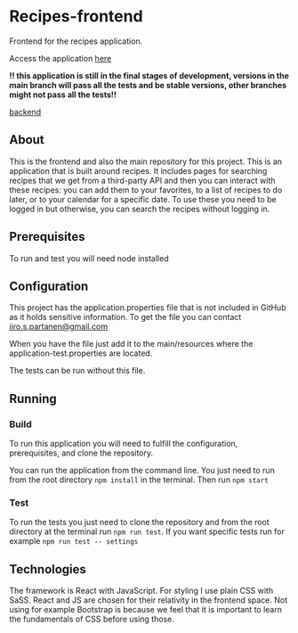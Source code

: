 # Recipes-frontend
Frontend for the recipes application.

Access the application [here](https://recipes-frontend-seven.vercel.app)

**!! this application is still in the final stages of development, versions in the main branch will pass all the tests and be stable versions, other branches might not pass all the tests!!**

[backend](https://github.com/nnross/recipes-backend)

## About
This is the frontend and also the main repository for this project. This is an application that is built around recipes. It includes pages for searching recipes that we get from a third-party API and then you can interact with these recipes: you can add them to your favorites, to a list of recipes to do later, or to your calendar for a specific date. To use these you need to be logged in but otherwise, you can search the recipes without logging in.

## Prerequisites
To run and test you will need node installed

## Configuration
This project has the application.properties file that is not included in GitHub as it holds sensitive information.
To get the file you can contact iiro.s.partanen@gmail.com

When you have the file just add it to the main/resources where the application-test.properties are located.

The tests can be run without this file.

## Running
### Build
To run this application you will need to fulfill the configuration, prerequisites, and clone the repository.

You can run the application from the command line. You just need to run from the root directory `npm install` in the terminal. Then run `npm start`
### Test
To run the tests you just need to clone the repository and from the root directory at the terminal run `npm run test`. If you want specific tests run for example `npm run test -- settings`

## Technologies
The framework is React with JavaScript. For styling I use plain CSS with SaSS. React and JS are chosen for their relativity in the frontend space. Not using for example Bootstrap is because we feel that it is important to learn the fundamentals of CSS before using those.
